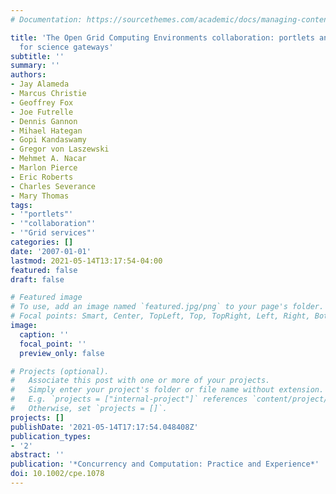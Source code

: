 ```yaml
---
# Documentation: https://sourcethemes.com/academic/docs/managing-content/

title: 'The Open Grid Computing Environments collaboration: portlets and services
  for science gateways'
subtitle: ''
summary: ''
authors:
- Jay Alameda
- Marcus Christie
- Geoffrey Fox
- Joe Futrelle
- Dennis Gannon
- Mihael Hategan
- Gopi Kandaswamy
- Gregor von Laszewski
- Mehmet A. Nacar
- Marlon Pierce
- Eric Roberts
- Charles Severance
- Mary Thomas
tags:
- '"portlets"'
- '"collaboration"'
- '"Grid services"'
categories: []
date: '2007-01-01'
lastmod: 2021-05-14T13:17:54-04:00
featured: false
draft: false

# Featured image
# To use, add an image named `featured.jpg/png` to your page's folder.
# Focal points: Smart, Center, TopLeft, Top, TopRight, Left, Right, BottomLeft, Bottom, BottomRight.
image:
  caption: ''
  focal_point: ''
  preview_only: false

# Projects (optional).
#   Associate this post with one or more of your projects.
#   Simply enter your project's folder or file name without extension.
#   E.g. `projects = ["internal-project"]` references `content/project/deep-learning/index.md`.
#   Otherwise, set `projects = []`.
projects: []
publishDate: '2021-05-14T17:17:54.048408Z'
publication_types:
- '2'
abstract: ''
publication: '*Concurrency and Computation: Practice and Experience*'
doi: 10.1002/cpe.1078
---
```


